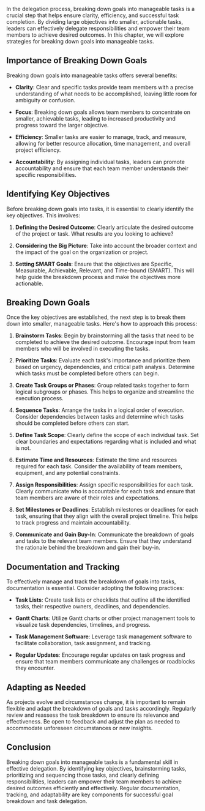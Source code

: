 
In the delegation process, breaking down goals into manageable tasks is a crucial step that helps ensure clarity, efficiency, and successful task completion. By dividing large objectives into smaller, actionable tasks, leaders can effectively delegate responsibilities and empower their team members to achieve desired outcomes. In this chapter, we will explore strategies for breaking down goals into manageable tasks.

Importance of Breaking Down Goals
---------------------------------

Breaking down goals into manageable tasks offers several benefits:

* **Clarity**: Clear and specific tasks provide team members with a precise understanding of what needs to be accomplished, leaving little room for ambiguity or confusion.

* **Focus**: Breaking down goals allows team members to concentrate on smaller, achievable tasks, leading to increased productivity and progress toward the larger objective.

* **Efficiency**: Smaller tasks are easier to manage, track, and measure, allowing for better resource allocation, time management, and overall project efficiency.

* **Accountability**: By assigning individual tasks, leaders can promote accountability and ensure that each team member understands their specific responsibilities.

Identifying Key Objectives
--------------------------

Before breaking down goals into tasks, it is essential to clearly identify the key objectives. This involves:

1. **Defining the Desired Outcome**: Clearly articulate the desired outcome of the project or task. What results are you looking to achieve?

2. **Considering the Big Picture**: Take into account the broader context and the impact of the goal on the organization or project.

3. **Setting SMART Goals**: Ensure that the objectives are Specific, Measurable, Achievable, Relevant, and Time-bound (SMART). This will help guide the breakdown process and make the objectives more actionable.

Breaking Down Goals
-------------------

Once the key objectives are established, the next step is to break them down into smaller, manageable tasks. Here's how to approach this process:

1. **Brainstorm Tasks**: Begin by brainstorming all the tasks that need to be completed to achieve the desired outcome. Encourage input from team members who will be involved in executing the tasks.

2. **Prioritize Tasks**: Evaluate each task's importance and prioritize them based on urgency, dependencies, and critical path analysis. Determine which tasks must be completed before others can begin.

3. **Create Task Groups or Phases**: Group related tasks together to form logical subgroups or phases. This helps to organize and streamline the execution process.

4. **Sequence Tasks**: Arrange the tasks in a logical order of execution. Consider dependencies between tasks and determine which tasks should be completed before others can start.

5. **Define Task Scope**: Clearly define the scope of each individual task. Set clear boundaries and expectations regarding what is included and what is not.

6. **Estimate Time and Resources**: Estimate the time and resources required for each task. Consider the availability of team members, equipment, and any potential constraints.

7. **Assign Responsibilities**: Assign specific responsibilities for each task. Clearly communicate who is accountable for each task and ensure that team members are aware of their roles and expectations.

8. **Set Milestones or Deadlines**: Establish milestones or deadlines for each task, ensuring that they align with the overall project timeline. This helps to track progress and maintain accountability.

9. **Communicate and Gain Buy-In**: Communicate the breakdown of goals and tasks to the relevant team members. Ensure that they understand the rationale behind the breakdown and gain their buy-in.

Documentation and Tracking
--------------------------

To effectively manage and track the breakdown of goals into tasks, documentation is essential. Consider adopting the following practices:

* **Task Lists**: Create task lists or checklists that outline all the identified tasks, their respective owners, deadlines, and dependencies.

* **Gantt Charts**: Utilize Gantt charts or other project management tools to visualize task dependencies, timelines, and progress.

* **Task Management Software**: Leverage task management software to facilitate collaboration, task assignment, and tracking.

* **Regular Updates**: Encourage regular updates on task progress and ensure that team members communicate any challenges or roadblocks they encounter.

Adapting as Needed
------------------

As projects evolve and circumstances change, it is important to remain flexible and adapt the breakdown of goals and tasks accordingly. Regularly review and reassess the task breakdown to ensure its relevance and effectiveness. Be open to feedback and adjust the plan as needed to accommodate unforeseen circumstances or new insights.

Conclusion
----------

Breaking down goals into manageable tasks is a fundamental skill in effective delegation. By identifying key objectives, brainstorming tasks, prioritizing and sequencing those tasks, and clearly defining responsibilities, leaders can empower their team members to achieve desired outcomes efficiently and effectively. Regular documentation, tracking, and adaptability are key components for successful goal breakdown and task delegation.
